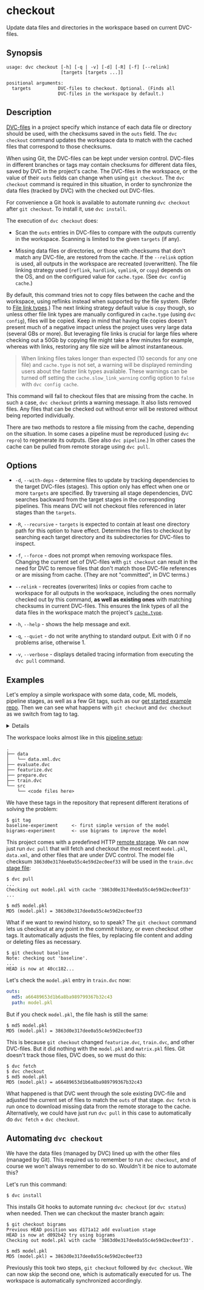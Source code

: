 # checkout

Update data files and directories in the <abbr>workspace</abbr> based on current
DVC-files.

## Synopsis

```usage
usage: dvc checkout [-h] [-q | -v] [-d] [-R] [-f] [--relink]
                    [targets [targets ...]]

positional arguments:
  targets          DVC-files to checkout. Optional. (Finds all
                   DVC-files in the workspace by default.)
```

## Description

[DVC-files](/doc/user-guide/dvc-file-format) in a <abbr>project</abbr> specify
which instance of each data file or directory should be used, with the checksums
saved in the `outs` field. The `dvc checkout` command updates the workspace data
to match with the <abbr>cached</abbr> files that correspond to those checksums.

When using Git, the DVC-files can be kept under version control. DVC-files in
different branches or tags may contain checksums for different data files, saved
by DVC in the project's cache. The DVC-files in the workspace, or the value of
their `outs` fields can change when using `git checkout`. The `dvc checkout`
command is required in this situation, in order to synchronize the data files
(tracked by DVC) with the checked out DVC-files.

For convenience a Git hook is available to automate running `dvc checkout` after
`git checkout`. To install it, use `dvc install`.

The execution of `dvc checkout` does:

- Scan the `outs` entries in DVC-files to compare with the <abbr>outputs</abbr>
  currently in the <abbr>workspace</abbr>. Scanning is limited to the given
  `targets` (if any).

- Missing data files or directories, or those with checksums that don't match
  any DVC-file, are restored from the cache. If the `--relink` option is used,
  all <abbr>outputs</abbr> in the workspace are recreated (overwritten). The
  file linking strategy used (`reflink`, `hardlink`, `symlink`, or `copy`)
  depends on the OS, and on the configured value for `cache.type`. (See
  `dvc config cache`.)

By default, this command tries not to copy files between the cache and the
workspace, using reflinks instead when supported by the file system. (Refer to
[File link types](/doc/user-guide/large-dataset-optimization#file-link-types-for-the-dvc-cache).)
The next linking strategy default value is `copy` though, so unless other file
link types are manually configured in `cache.type` (using `dvc config`), files
will be copied. Keep in mind that having file copies doesn't present much of a
negative impact unless the project uses very large data (several GBs or more).
But leveraging file links is crucial for large files where checking out a 50Gb
by copying file might take a few minutes for example, whereas with links,
restoring any file size will be almost instantaneous.

> When linking files takes longer than expected (10 seconds for any one file)
> and `cache.type` is not set, a warning will be displayed reminding users about
> the faster link types available. These warnings can be turned off setting the
> `cache.slow_link_warning` config option to `false` with `dvc config cache`.

This command will fail to checkout files that are missing from the cache. In
such a case, `dvc checkout` prints a warning message. It also lists removed
files. Any files that can be checked out without error will be restored without
being reported individually.

There are two methods to restore a file missing from the cache, depending on the
situation. In some cases a pipeline must be reproduced (using `dvc repro`) to
regenerate its outputs. (See also `dvc pipeline`.) In other cases the cache can
be pulled from remote storage using `dvc pull`.

## Options

- `-d`, `--with-deps` - determine files to update by tracking dependencies to
  the target DVC-files (stages). This option only has effect when one or more
  `targets` are specified. By traversing all stage dependencies, DVC searches
  backward from the target stages in the corresponding pipelines. This means DVC
  will not checkout files referenced in later stages than the `targets`.

- `-R`, `--recursive` - `targets` is expected to contain at least one directory
  path for this option to have effect. Determines the files to checkout by
  searching each target directory and its subdirectories for DVC-files to
  inspect.

- `-f`, `--force` - does not prompt when removing workspace files. Changing the
  current set of DVC-files with `git checkout` can result in the need for DVC to
  remove files that don't match those DVC-file references or are missing from
  cache. (They are not "committed", in DVC terms.)

- `--relink` - recreates (overwrites) links or copies from cache to workspace
  for all <abbr>outputs</abbr> in the workspace, including the ones normally
  checked out by this command, **as well as existing ones** with matching
  checksums in current DVC-files. This ensures the link types of all the data
  files in the workspace match the project's
  [`cache.type`](/doc/command-reference/config#cache).

- `-h`, `--help` - shows the help message and exit.

- `-q`, `--quiet` - do not write anything to standard output. Exit with 0 if no
  problems arise, otherwise 1.

- `-v`, `--verbose` - displays detailed tracing information from executing the
  `dvc pull` command.

## Examples

Let's employ a simple <abbr>workspace</abbr> with some data, code, ML models,
pipeline stages, as well as a few Git tags, such as our
[get started example repo](https://github.com/iterative/example-get-started).
Then we can see what happens with `git checkout` and `dvc checkout` as we switch
from tag to tag.

<details>

### Click and expand to setup the project

Start by cloning our example repo if you don't already have it:

```dvc
$ git clone https://github.com/iterative/example-get-started
$ cd example-get-started
```

</details>

The workspace looks almost like in this
[pipeline setup](/doc/tutorials/pipelines):

```dvc
.
├── data
│   └── data.xml.dvc
├── evaluate.dvc
├── featurize.dvc
├── prepare.dvc
├── train.dvc
└── src
    └── <code files here>
```

We have these tags in the repository that represent different iterations of
solving the problem:

```dvc
$ git tag
baseline-experiment     <- first simple version of the model
bigrams-experiment      <- use bigrams to improve the model
```

This project comes with a predefined HTTP
[remote storage](/doc/command-reference/remote). We can now just run `dvc pull`
that will fetch and checkout the most recent `model.pkl`, `data.xml`, and other
files that are under DVC control. The model file checksum
`3863d0e317dee0a55c4e59d2ec0eef33` will be used in the `train.dvc`
[stage file](/doc/command-reference/run):

```dvc
$ dvc pull
...
Checking out model.pkl with cache '3863d0e317dee0a55c4e59d2ec0eef33'
...

$ md5 model.pkl
MD5 (model.pkl) = 3863d0e317dee0a55c4e59d2ec0eef33
```

What if we want to rewind history, so to speak? The `git checkout` command lets
us checkout at any point in the commit history, or even checkout other tags. It
automatically adjusts the files, by replacing file content and adding or
deleting files as necessary.

```dvc
$ git checkout baseline
Note: checking out 'baseline'.
...
HEAD is now at 40cc182...
```

Let's check the `model.pkl` entry in `train.dvc` now:

```yaml
outs:
  md5: a66489653d1b6a8ba989799367b32c43
  path: model.pkl
```

But if you check `model.pkl`, the file hash is still the same:

```dvc
$ md5 model.pkl
MD5 (model.pkl) = 3863d0e317dee0a55c4e59d2ec0eef33
```

This is because `git checkout` changed `featurize.dvc`, `train.dvc`, and other
DVC-files. But it did nothing with the `model.pkl` and `matrix.pkl` files. Git
doesn't track those files, DVC does, so we must do this:

```dvc
$ dvc fetch
$ dvc checkout
$ md5 model.pkl
MD5 (model.pkl) = a66489653d1b6a8ba989799367b32c43
```

What happened is that DVC went through the sole existing DVC-file and adjusted
the current set of files to match the `outs` of that stage. `dvc fetch` is run
once to download missing data from the remote storage to the <abbr>cache</abbr>.
Alternatively, we could have just run `dvc pull` in this case to automatically
do `dvc fetch` + `dvc checkout`.

## Automating `dvc checkout`

We have the data files (managed by DVC) lined up with the other files (managed
by Git). This required us to remember to run `dvc checkout`, and of course we
won't always remember to do so. Wouldn't it be nice to automate this?

Let's run this command:

```dvc
$ dvc install
```

This installs Git hooks to automate running `dvc checkout` (or `dvc status`)
when needed. Then we can checkout the master branch again:

```dvc
$ git checkout bigrams
Previous HEAD position was d171a12 add evaluation stage
HEAD is now at d092b42 try using bigrams
Checking out model.pkl with cache '3863d0e317dee0a55c4e59d2ec0eef33'.

$ md5 model.pkl
MD5 (model.pkl) = 3863d0e317dee0a55c4e59d2ec0eef33
```

Previously this took two steps, `git checkout` followed by `dvc checkout`. We
can now skip the second one, which is automatically executed for us. The
workspace is automatically synchronized accordingly.
